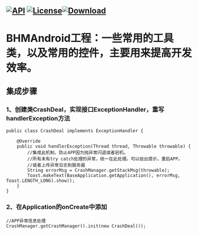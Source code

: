 [![API](https://img.shields.io/badge/API-16%2B-brightgreen.svg)](https://android-arsenal.com/api?level=16) [![License](https://img.shields.io/badge/license-Apache%202-green.svg)](https://www.apache.org/licenses/LICENSE-2.0)[![Download](https://api.bintray.com/packages/bikie/bhm-sdk/BHMLibrary/images/download.svg) ](https://bintray.com/bikie/bhm-sdk/BHMLibrary/_latestVersion)
----
BHMAndroid工程：一些常用的工具类，以及常用的控件，主要用来提高开发效率。
===== 

## 集成步骤

### 1、创建类CrashDeal，实现接口ExceptionHandler，重写handlerException方法

    public class CrashDeal implements ExceptionHandler {

        @Override
        public void handlerException(Thread thread, Throwable throwable) {
            //集成此机制，防止APP因为抛异常闪退或者宕机。
            //所有未有try catch处理的异常，统一在此处理。可以给出提示，重启APP。
            //或者上传异常日志到服务器
            String errorMsg = CrashManager.getStackMsg(throwable);
            Toast.makeText(BaseApplication.getApplication(), errorMsg, Toast.LENGTH_LONG).show();
        }
    }

### 2、在Application的onCreate中添加

    //APP异常信息处理
    CrashManager.getCrashManager().init(new CrashDeal());
